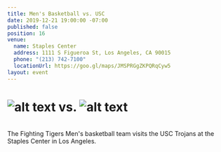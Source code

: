 ```yaml
---
title: Men's Basketball vs. USC
date: 2019-12-21 19:00:00 -07:00
published: false
position: 16
venue:
  name: Staples Center
  address: 1111 S Figueroa St, Los Angeles, CA 90015
  phone: "(213) 742-7100"
  locationUrl: https://goo.gl/maps/JMSPRGgZKPQRqCyw5
layout: event
---
```


# ![alt text](https://lsu-phoenix-alumni.github.io/assets/img/LSUTigers.png "LSU Tigers") vs. ![alt text](https://lsu-phoenix-alumni.github.io/assets/img/USCLogo.jpg "USC Trojans")  
<br>
The Fighting Tigers Men's basketball team visits the USC Trojans at the Staples Center in Los Angeles.